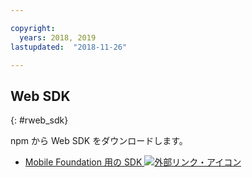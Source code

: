 ```yaml
---

copyright:
  years: 2018, 2019
lastupdated:  "2018-11-26"

---
```


##	Web SDK
{: #rweb_sdk}

npm から Web SDK をダウンロードします。

* [Mobile Foundation 用の SDK ![外部リンク・アイコン](../../icons/launch-glyph.svg "外部リンク・アイコン")](https://www.npmjs.com/package/ibm-mfp-web-sdk)

